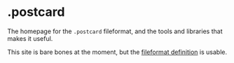 # .postcard

The homepage for the `.postcard` fileformat, and the tools and libraries that makes it useful.

This site is bare bones at the moment, but the [fileformat definition](format) is usable.
